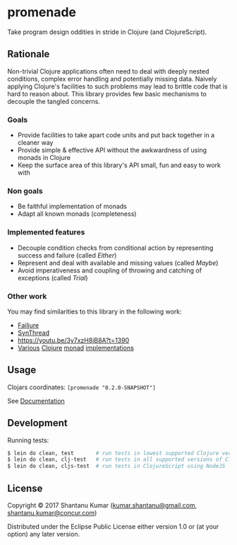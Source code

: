# promenade

Take program design oddities in stride in Clojure (and ClojureScript).

## Rationale

Non-trivial Clojure applications often need to deal with deeply nested conditions, complex error handling and
potentially missing data. Naively applying Clojure's facilities to such problems may lead to brittle code that
is hard to reason about. This library provides few basic mechanisms to decouple the tangled concerns.

### Goals

- Provide facilities to take apart code units and put back together in a cleaner way
- Provide simple & effective API without the awkwardness of using monads in Clojure
- Keep the surface area of this library's API small, fun and easy to work with

### Non goals

- Be faithful implementation of monads
- Adapt all known monads (completeness)

### Implemented features

- Decouple condition checks from conditional action by representing success and failure (called _Either_)
- Represent and deal with available and missing values (called _Maybe_)
- Avoid imperativeness and coupling of throwing and catching of exceptions (called _Trial_)

### Other work

You may find similarities to this library in the following work:

- [Failjure](https://github.com/adambard/failjure)
- [SynThread](https://github.com/LonoCloud/synthread)
- https://youtu.be/3y7xzH8jB8A?t=1390
- [Various](https://github.com/funcool/cats) [Clojure](https://github.com/clojure/algo.monads) [monad](http://fluokitten.uncomplicate.org/) [implementations](https://github.com/blancas/morph)

## Usage

Clojars coordinates: `[promenade "0.2.0-SNAPSHOT"]`

See [Documentation](doc/intro.md)


## Development

Running tests:

```bash
$ lein do clean, test       # run tests in lowest supported Clojure version
$ lein do clean, clj-test   # run tests in all supported versions of Clojure
$ lein do clean, cljs-test  # run tests in ClojureScript using NodeJS
```

## License

Copyright © 2017 Shantanu Kumar (kumar.shantanu@gmail.com, shantanu.kumar@concur.com)

Distributed under the Eclipse Public License either version 1.0 or (at
your option) any later version.

